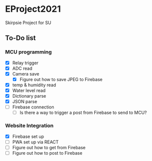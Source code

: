 # EProject2021

Skirpsie Project for SU

## To-Do list

### MCU programming

- [x] Relay trigger
- [x] ADC read
- [X] Camera save
  - [X] Figure out how to save JPEG to Firebase
- [X] temp & humidity read
- [X] Water level read
- [x] Dictionary parse
- [x] JSON parse
- [ ] Firebase connection
  - [ ] Is there a way to trigger a post from Firebase to send to MCU?

### Website Integration

- [x] Firebase set up
- [ ] PWA set up via REACT
- [ ] Figure out how to get from Firebase
- [ ] Figure out how to post to Firebase
